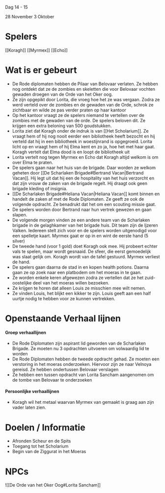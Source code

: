 Dag 14 - 15

28 November
3 Oktober

# Spelers
[[Koragh]]
[[Myrmex]]
[[Echo]]

# Wat is er gebeurt
- De Rode diplomaten hebben de Pilaar van Belovaar verlaten. Ze hebben nog ontdekt dat ze de zombies en skeletten die voor Belovaar vochten gewaden droegen van de Orde van het Oker oog.
- Ze zijn opgepikt door Lorita, die vroeg hoe het ze was vergaan. Zodra ze werd verteld over de zombies en de gewaden van de Orde, schrok ze zichtbaar en wilde ze pas verder praten op haar kantoor
- Op het kantoor vraagt ze de spelers niemand te vertellen over de zombies met de gewaden van de orde. De spelers beloven dit. Ze krijgen een extra beloning van 500 goudstukken. 
- Lorita ziet dat Koragh onder de indruk is van [[Het Scholarium]]. Ze vraagt hem of hij nog nooit eerder een bibliotheek heeft bezocht en hij verteld dat hij in een bibliotheek in woestijnrand is opgegroeid. Lorita licht op en vraagt hem of hij Elma kent en zo ja, hoe het met haar gaat. Koragh vertelt dat Elma dood is en loopt de bibliotheek uit
- Lorita vertelt nog tegen Myrmex en Echo dat Koragh altijd welkom is om over Elma te praten.
- De spelers gaan naar het huis van de brigade. Daar worden ze welkom geheten door [[De Scharlaken Brigade#Bertrand Vacan|Bertrand Vacan]]. Hij legt uit dat hij een de hospitality van het huis verzorcht en dat zijn vrouw de zaken van de brigade regelt. Hij draagt ook geen brigade kleding of insignia.
- [[De Scharlaken Brigade#Heliana Vacan|Heliana Vacan]] komt binnen en handelt de zaken af met de Rode Diplomaten. Ze geeft ze ook de volgende opdracht.  Ze benadrukt dat het om een scouting missie gaat.
- De spelers worden door Bertrand naar hun vertrek gewezen en gaan slapen.
- De volgende morgen vinden ze een andere team van de Scharlaken brigade in de gelaghkamer van het brigade huis. Dit team zijn de Ijzeren Valken. Iedereen stelt zich voor en de spelers worden uitgenodigd voor een spelletje kaart. Myrmex gaat er op in en wint de eerste hand (5 silver)
- De tweede hand (voor 1 gold) doet Koragh ook mee. Hij probeert echter vals te spelen, maar wordt gesnaaid. De sfeer, die eerst gemoedelijk was slaat gelijk om. Koragh wordt van de tafel gestuurd. Myrmex verliest de hand.
- De spelers gaan daarna de stad in en kopen health potions. Daarna gaan ze op zoek naar een platbodem om het moeras in te gaan. 
- Ze worden enkele keren afgewezen zodra ze vertellen dat ze het zuid-oostelijke deel van het moeras willen bezoeken.
- Ze krijgen te horen dat alleen Louis ze misschien mee wilt nemen.
- Ze vinden Louis, het blijkt een kikker te zijn. Louis geeft aan een half uurtje nodig te hebben voor ze kunnen vertrekken.


# Openstaande Verhaal lijnen

#### Groep verhaallijnen
- De Rode Diplomaten zijn aspirant lid geworden van de Scharlaken Brigade. Ze moeten nu 3 opdrachten uitvoeren om volwaardig lid te worden
- De Rode Diplomaten hebben de tweede opdracht gehad. Ze moeten een verstoring in het moeras onderzoeken. Hiervoor zijn ze naar Velnoya gereisd. Ze hebben ondertussen Belovaar verslagen
- Ze hebben een tussen opdracht van Lorita Sancham aangenomen om de tombe van Belovaar te onderzoeken

#### Persoonlijke verhaallijnen
- Koragh wil het metaal waarvan Myrmex van gemaakt is graag aan zijn vader laten zien.



# Doelen / Informatie
- Afronden Scheur en de Spits
- Toegang tot het Scholarium
- Begin van de Ziggurat in het Moeras


# NPCs

![[De Orde van het Oker Oog#Lorita Sancham]]

